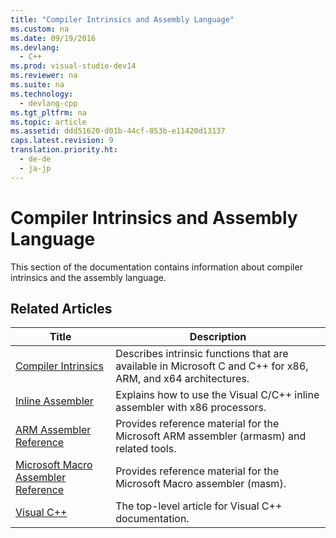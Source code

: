 ```yaml
---
title: "Compiler Intrinsics and Assembly Language"
ms.custom: na
ms.date: 09/19/2016
ms.devlang: 
  - C++
ms.prod: visual-studio-dev14
ms.reviewer: na
ms.suite: na
ms.technology: 
  - devlang-cpp
ms.tgt_pltfrm: na
ms.topic: article
ms.assetid: ddd51620-d01b-44cf-853b-e11420d13137
caps.latest.revision: 9
translation.priority.ht: 
  - de-de
  - ja-jp
---
```

# Compiler Intrinsics and Assembly Language
This section of the documentation contains information about compiler intrinsics and the assembly language.  
  
## Related Articles  
  
|Title|Description|  
|-----------|-----------------|  
|[Compiler Intrinsics](../vs140/Compiler-Intrinsics.md)|Describes intrinsic functions that are available in Microsoft C and C++ for x86, ARM, and x64 architectures.|  
|[Inline Assembler](../vs140/Inline-Assembler.md)|Explains how to use the Visual C/C++ inline assembler with x86 processors.|  
|[ARM Assembler Reference](../vs140/ARM-Assembler-Reference.md)|Provides reference material for the Microsoft ARM assembler (armasm) and related tools.|  
|[Microsoft Macro Assembler Reference](../vs140/Microsoft-Macro-Assembler-Reference.md)|Provides reference material for the Microsoft Macro assembler (masm).|  
|[Visual C++](../vs140/Visual-C---in-Visual-Studio-2015.md)|The top-level article for Visual C++ documentation.|